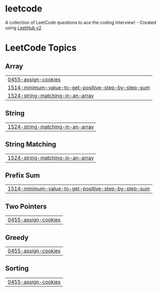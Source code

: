 # leetcode
A collection of LeetCode questions to ace the coding interview! - Created using [LeetHub v2](https://github.com/arunbhardwaj/LeetHub-2.0)

<!---LeetCode Topics Start-->
# LeetCode Topics
## Array
|  |
| ------- |
| [0455-assign-cookies](https://github.com/hasini28u/leetcode/tree/master/0455-assign-cookies) |
| [1514-minimum-value-to-get-positive-step-by-step-sum](https://github.com/hasini28u/leetcode/tree/master/1514-minimum-value-to-get-positive-step-by-step-sum) |
| [1524-string-matching-in-an-array](https://github.com/hasini28u/leetcode/tree/master/1524-string-matching-in-an-array) |
## String
|  |
| ------- |
| [1524-string-matching-in-an-array](https://github.com/hasini28u/leetcode/tree/master/1524-string-matching-in-an-array) |
## String Matching
|  |
| ------- |
| [1524-string-matching-in-an-array](https://github.com/hasini28u/leetcode/tree/master/1524-string-matching-in-an-array) |
## Prefix Sum
|  |
| ------- |
| [1514-minimum-value-to-get-positive-step-by-step-sum](https://github.com/hasini28u/leetcode/tree/master/1514-minimum-value-to-get-positive-step-by-step-sum) |
## Two Pointers
|  |
| ------- |
| [0455-assign-cookies](https://github.com/hasini28u/leetcode/tree/master/0455-assign-cookies) |
## Greedy
|  |
| ------- |
| [0455-assign-cookies](https://github.com/hasini28u/leetcode/tree/master/0455-assign-cookies) |
## Sorting
|  |
| ------- |
| [0455-assign-cookies](https://github.com/hasini28u/leetcode/tree/master/0455-assign-cookies) |
<!---LeetCode Topics End-->